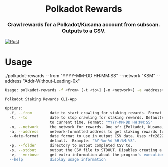 <div align="center">

# Polkadot Rewards 
### Crawl rewards for a Polkadot/Kusama account from subscan. Outputs to a CSV.

</div>


[![Rust](https://github.com/insipx/polkadot-rewards/actions/workflows/rust.yml/badge.svg)](https://github.com/insipx/polkadot-rewards/actions/workflows/rust.yml)


# Usage

./polkadot-rewards --from "YYYY-MM-DD HH:MM:SS" --network "KSM" --address "Addr-Without-Leading-0x"

```bash
Usage: polkadot-rewards -f <from> [-t <to>] [-n <network>] -a <address> [--date-format <date-format>] [-p <folder>] [-s] [-v]

Polkadot Staking Rewards CLI-App

Options:
  -f, --from        date to start crawling for staking rewards. Format: "YYYY-MM-DD HH:MM:SS"
  -t, --to          date to stop crawling for staking rewards. Defaults
                    to current time. Format: "YYYY-MM-DD HH:MM:SS"
  -n, --network     the network for rewards. One of: {Polkadot, Kusama, KSM, DOT }
  -a, --address     network-formatted address to get staking rewards for.
  --date-format     date format to use in output CSV data. Uses rfc2822 by
                    default.  Example: "%Y-%m-%d %H:%M:%S".
  -p, --folder      directory to output completed CSV to.
  -s, --stdout      output the CSV file to STDOUT. Disables creating a new file.
  -v, --verbose     get extra information about the program's execution
  --help            display usage information
```

